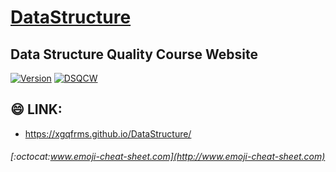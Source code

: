 # [DataStructure](https://xgqfrms.github.io/DataStructure)

## Data Structure Quality Course Website 

[![Version](https://github.com/xgqfrms/DataStructure/blob/gh-pages/images/logo.svg)](https://xgqfrms.github.io/DataStructure)
[![DSQCW](https://github.com/xgqfrms/DataStructure/blob/gh-pages/images/Windmill%20.png)](https://xgqfrms.github.io/DataStructure)

## :smile: LINK:
* https://xgqfrms.github.io/DataStructure/



















###### [:octocat:www.emoji-cheat-sheet.com](http://www.emoji-cheat-sheet.com)
